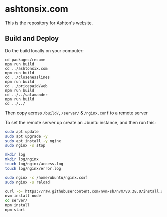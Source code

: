 # ashtonsix.com

This is the repository for Ashton's website.

## Build and Deploy

Do the build locally on your computer:

```
cd packages/resume
npm run build
cd ../ashtonsix.com
npm run build
cd ../closenesslines
npm run build
cd ../pricepaid/web
npm run build
cd ../../salamander
npm run build
cd ../../
```

Then copy across `/build/`, `/server/` & `/nginx.conf` to a remote server

To set the remote server up create an Ubuntu instance, and then run this:

```sh
sudo apt update
sudo apt upgrade -y
sudo apt install -y nginx
sudo nginx -s stop

mkdir log
mkdir log/nginx
touch log/nginx/access.log
touch log/nginx/error.log

sudo nginx -c /home/ubuntu/nginx.conf
sudo nginx -s reload

curl -o- https://raw.githubusercontent.com/nvm-sh/nvm/v0.38.0/install.sh | bash
nvm install node
cd server/
npm install
npm start
```
